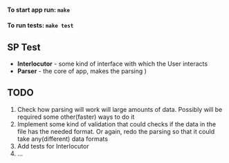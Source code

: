 #### To start app run: `make`
#### To run tests: `make test`

## SP Test

* **Interlocutor** - some kind of interface with which the User interacts
* **Parser** - the core of app, makes the parsing )


## TODO
1. Check how parsing will work will large amounts of data. Possibly will be required some other(faster) ways to do it
2. Implement some kind of validation that could checks if the data in the file has the needed format. Or again, redo the parsing so that it could take any(different) data formats
3. Add tests for Interlocutor
4. ...